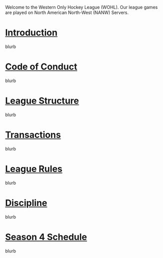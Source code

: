 Welcome to the Western Only Hockey League (WOHL). Our league games are played on North American North-West (NANW) Servers.
# [Introduction](intro.md)
blurb
# [Code of Conduct](code-of-conduct.md)
blurb
# [League Structure](structure.md)
blurb
# [Transactions](transactions.md)
blurb
# [League Rules](rules.md)
blurb
# [Discipline](discipline.md)
blurb
# [Season 4 Schedule](schedule.md)
blurb
